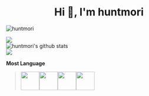 
<h1 align="center">Hi 👋, I'm huntmori</h1>
<p align="left"> <img src="https://komarev.com/ghpvc/?username=huntmori&label=Profile%20views&color=0e75b6&style=flat" alt="huntmori" /> </p>


<a href="https://opgc.me/#/users/huntmori" target="_blank"><img src="https://api.opgc.me/githubs/users/huntmori/tag/?theme=basic" /></a><br>
 ![huntmori's github stats](https://github-readme-stats.vercel.app/api?username=huntmori&show_icons=true&count_private=true)<br>
 ![](https://github-readme-stats.vercel.app/api/top-langs/?username=huntmori&layout=compact)<br>

<b>Most Language</b>
> <img src="https://cdn.jsdelivr.net/gh/devicons/devicon/icons/php/php-original.svg" style="width:50px"/><img src="https://cdn.jsdelivr.net/gh/devicons/devicon/icons/java/java-original.svg" style="width:50px"/><img src="https://cdn.jsdelivr.net/gh/devicons/devicon/icons/javascript/javascript-original.svg" style="width:50px"/><img src="https://cdn.jsdelivr.net/gh/devicons/devicon/icons/csharp/csharp-original.svg" style="width:50px"/>
